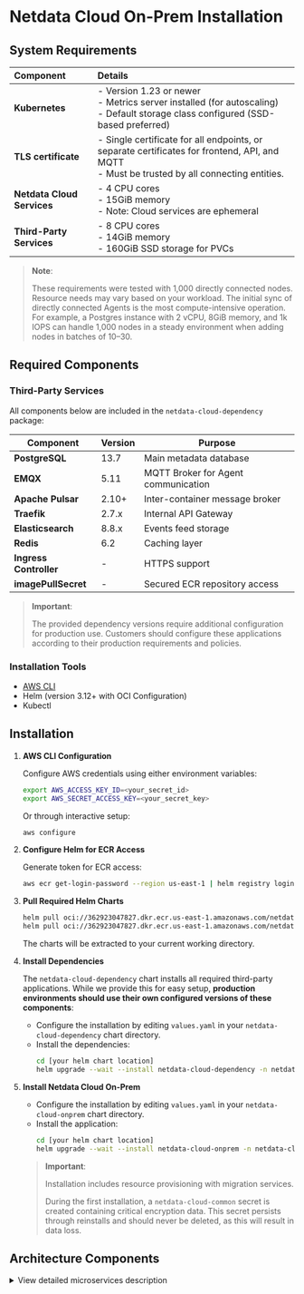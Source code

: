 # Netdata Cloud On-Prem Installation

## System Requirements

| Component                  | Details                                                                                                                                        |
|:---------------------------|:-----------------------------------------------------------------------------------------------------------------------------------------------|
| **Kubernetes**             | - Version 1.23 or newer<br/>- Metrics server installed (for autoscaling)<br/>- Default storage class configured (SSD-based preferred)          |
| **TLS certificate**        | - Single certificate for all endpoints, or separate certificates for frontend, API, and MQTT<br/>- Must be trusted by all connecting entities. |
| **Netdata Cloud Services** | - 4 CPU cores<br/>- 15GiB memory<br/>- Note: Cloud services are ephemeral                                                                      |
| **Third-Party Services**   | - 8 CPU cores<br/>- 14GiB memory<br/>- 160GiB SSD storage for PVCs                                                                             |

> **Note**:
>
> These requirements were tested with 1,000 directly connected nodes.
> Resource needs may vary based on your workload.
> The initial sync of directly connected Agents is the most compute-intensive operation.
> For example, a Postgres instance with 2 vCPU, 8GiB memory, and 1k IOPS can handle 1,000 nodes in a steady environment when adding nodes in batches of 10–30.

## Required Components

### Third-Party Services

All components below are included in the `netdata-cloud-dependency` package:

| Component              | Version | Purpose                             |
|------------------------|---------|-------------------------------------|
| **PostgreSQL**         | 13.7    | Main metadata database              |
| **EMQX**               | 5.11    | MQTT Broker for Agent communication |
| **Apache Pulsar**      | 2.10+   | Inter-container message broker      |
| **Traefik**            | 2.7.x   | Internal API Gateway                |
| **Elasticsearch**      | 8.8.x   | Events feed storage                 |
| **Redis**              | 6.2     | Caching layer                       |
| **Ingress Controller** | -       | HTTPS support                       |
| **imagePullSecret**    | -       | Secured ECR repository access       |

> **Important**:
>
> The provided dependency versions require additional configuration for production use.
> Customers should configure these applications according to their production requirements and policies.

### Installation Tools

- [AWS CLI](https://docs.aws.amazon.com/cli/latest/userguide/getting-started-install.html)
- Helm (version 3.12+ with OCI Configuration)
- Kubectl

## Installation

1. **AWS CLI Configuration**

   Configure AWS credentials using either environment variables:

   ```bash
   export AWS_ACCESS_KEY_ID=<your_secret_id>
   export AWS_SECRET_ACCESS_KEY=<your_secret_key>
   ```

   Or through interactive setup:

   ```bash
   aws configure
   ```

2. **Configure Helm for ECR Access**

   Generate token for ECR access:

   ```bash
   aws ecr get-login-password --region us-east-1 | helm registry login --username AWS --password-stdin 362923047827.dkr.ecr.us-east-1.amazonaws.com
   ```

3. **Pull Required Helm Charts**

   ```bash
   helm pull oci://362923047827.dkr.ecr.us-east-1.amazonaws.com/netdata-cloud-dependency --untar  # Optional
   helm pull oci://362923047827.dkr.ecr.us-east-1.amazonaws.com/netdata-cloud-onprem --untar
   ```
   The charts will be extracted to your current working directory.

4. **Install Dependencies**

   The `netdata-cloud-dependency` chart installs all required third-party applications. While we provide this for easy setup, **production environments should use their own configured versions of these components**:

    - Configure the installation by editing `values.yaml` in your `netdata-cloud-dependency` chart directory.
    - Install the dependencies:
        ```bash
        cd [your helm chart location]
        helm upgrade --wait --install netdata-cloud-dependency -n netdata-cloud --create-namespace -f values.yaml .
        ```
5. **Install Netdata Cloud On-Prem**

    - Configure the installation by editing `values.yaml` in your `netdata-cloud-onprem` chart directory.
    - Install the application:
         ```bash
         cd [your helm chart location]
         helm upgrade --wait --install netdata-cloud-onprem -n netdata-cloud --create-namespace -f values.yaml .
         ```

   > **Important**:
   >
   > Installation includes resource provisioning with migration services.
   >
   > During the first installation, a `netdata-cloud-common` secret is created containing critical encryption data. This secret persists through reinstalls and should never be deleted, as this will result in data loss.

## Architecture Components

<details><summary>View detailed microservices description</summary>

| Microservice                           | Description                                                                                                                                                                                                                                                                                                                                                                                        |
|:---------------------------------------|:---------------------------------------------------------------------------------------------------------------------------------------------------------------------------------------------------------------------------------------------------------------------------------------------------------------------------------------------------------------------------------------------------|
| cloud-accounts-service                 | Handles user registration & authentication                                                                                                                                                                                                                                                                                                                                                         |
| cloud-agent-data-ctrl-service          | Forwards request from the OCP to the relevant Agents. The requests include fetching Chart metadata, Chart data and Function data from the Agents.                                                                                                                                                                                                                                                  |
| cloud-agent-mqtt-input-service         | Forwards MQTT messages emitted by the Agent to the internal Pulsar broker. They are related to the Agent entities and include Agent connection state updates.                                                                                                                                                                                                                                      |
| cloud-agent-mqtt-output-service        | Forwards Pulsar messages emitted on the OCP to the MQTT broker. They are related to the Agent entities. From there, the messages reach the relevant Agent.                                                                                                                                                                                                                                         |
| cloud-alarm-config-mqtt-input-service  | Forwards MQTT messages emitted by the Agent to the internal Pulsar broker. They related to the alarm-config entities like data for the alarm configuration as seen by the Agent.                                                                                                                                                                                                                   |
| cloud-alarm-log-mqtt-input-service     | Forwards MQTT messages emitted by the Agent to the internal Pulsar broker. They are related to the alarm-log entities containing data about the alarm transitions that occurred in an Agent.                                                                                                                                                                                                       |
| cloud-alarm-mqtt-output-service        | Forwards Pulsar messages emitted in the Cloud to the MQTT broker. They are related to the alarm entities and from there, the messages reach the relevant Agent.                                                                                                                                                                                                                                    |
| cloud-alarm-processor-service          | Persists latest Alert status received from the Agent in the OCP<br/>Aggregates Alert statuses from relevant node instances<br/>Exposes API endpoints to fetch Alert data for visualization on the Cloud<br/>Determines if notifications need to be sent when Alert statuses change and emits relevant messages to Pulsar<br/>Exposes API endpoints to store and return notification-silencing data |
| cloud-alarm-streaming-service          | Responsible for starting the Alert stream between the Agent and the OCP<br/>Ensures that messages are processed in the correct order, and starts a reconciliation process between the Cloud and the Agent if out-of-order processing occurs                                                                                                                                                        |
| cloud-charts-mqtt-input-service        | Forwards MQTT messages emitted by the Agent related to the chart entities to the internal Pulsar broker. These include the chart metadata that is used to display relevant charts on the Cloud.                                                                                                                                                                                                    |
| cloud-charts-mqtt-output-service       | Forwards Pulsar messages emitted in the Cloud related to the charts entities to the MQTT broker. From there, the messages reach the relevant Agent.                                                                                                                                                                                                                                                |
| cloud-charts-service                   | Exposes API endpoints to fetch the chart metadata<br/>Forwards data requests via the `cloud-agent-data-ctrl-service` to the relevant Agents to fetch chart data points<br/>Exposes API endpoints to call various other endpoints on the Agent, for instance, functions                                                                                                                             |
| cloud-custom-dashboard-service         | Exposes API endpoints to fetch and store custom dashboard data                                                                                                                                                                                                                                                                                                                                     |
| cloud-environment-service              | Serves as the first contact point between the Agent and the OCP<br/>Returns authentication and MQTT endpoints to connecting Agents                                                                                                                                                                                                                                                                 |
| cloud-feed-service                     | Processes incoming feed events and stores them in Elasticsearch<br/>Exposes API endpoints to fetch feed events from Elasticsearch                                                                                                                                                                                                                                                                  |
| cloud-frontend                         | Contains the OCP website. Serves static content.                                                                                                                                                                                                                                                                                                                                                   |
| cloud-iam-user-service                 | Acts as a middleware for authentication on most of the API endpoints<br/>Validates incoming token headers, injects the relevant ones, and forwards the requests                                                                                                                                                                                                                                    |
| cloud-metrics-exporter                 | Exports various metrics from an OCP installation<br/>Uses the Prometheus metric exposition format                                                                                                                                                                                                                                                                                                  |
| cloud-netdata-assistant                | Exposes API endpoints to fetch a human-friendly explanation of various Netdata configuration options, namely the Alerts.                                                                                                                                                                                                                                                                           |
| cloud-node-mqtt-input-service          | Forwards MQTT messages emitted by the Agent related to the node entities to the internal Pulsar broker<br/>These include the node metadata as well as their connectivity state, either direct or via Parents                                                                                                                                                                                       |
| cloud-node-mqtt-output-service         | Forwards Pulsar messages emitted in the OCP related to the charts entities to the MQTT broker<br/>From there, the messages reach the relevant Agent                                                                                                                                                                                                                                                |
| cloud-notifications-dispatcher-service | Exposes API endpoints to handle integrations<br/>Handles incoming notification messages and uses the relevant channels(email, slack...) to notify relevant users                                                                                                                                                                                                                                   |
| cloud-spaceroom-service                | Exposes API endpoints to fetch and store relations between Agents, nodes, spaces, users, and rooms<br/>Acts as a provider of authorization for other Cloud endpoints<br/>Exposes API endpoints to authenticate Agents connecting to the Cloud                                                                                                                                                      |

</details>
